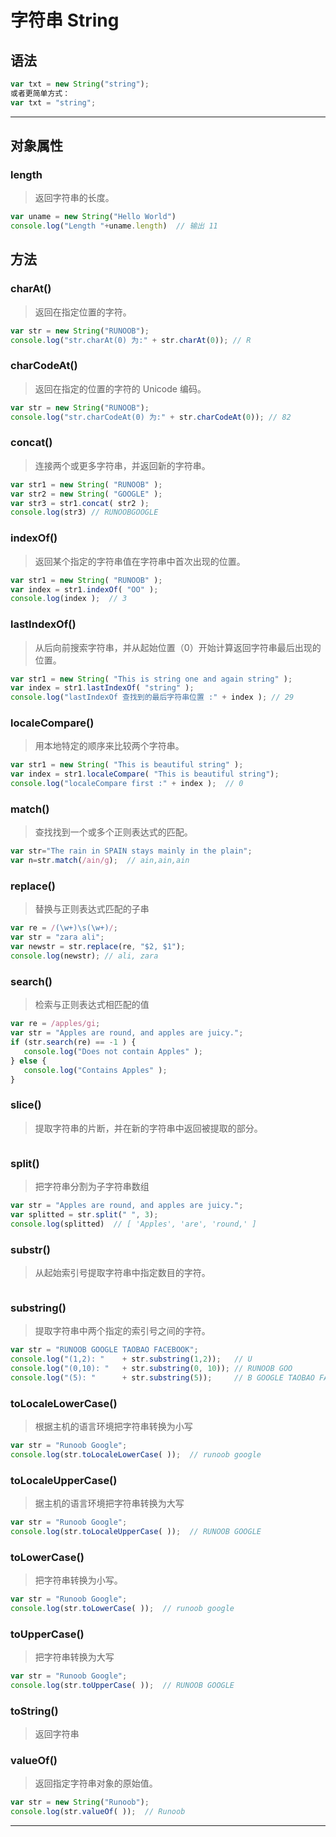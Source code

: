 # 字符串 String

## 语法
```ts
var txt = new String("string");
或者更简单方式：
var txt = "string";
```
---

## 对象属性
### length
> 返回字符串的长度。
```ts
var uname = new String("Hello World") 
console.log("Length "+uname.length)  // 输出 11
```

## 方法
### charAt()
> 返回在指定位置的字符。
```ts
var str = new String("RUNOOB"); 
console.log("str.charAt(0) 为:" + str.charAt(0)); // R
```

### charCodeAt()
> 返回在指定的位置的字符的 Unicode 编码。
```ts
var str = new String("RUNOOB"); 
console.log("str.charCodeAt(0) 为:" + str.charCodeAt(0)); // 82
```

### concat()
> 连接两个或更多字符串，并返回新的字符串。
```ts
var str1 = new String( "RUNOOB" ); 
var str2 = new String( "GOOGLE" ); 
var str3 = str1.concat( str2 ); 
console.log(str3) // RUNOOBGOOGLE
```

### indexOf()
> 返回某个指定的字符串值在字符串中首次出现的位置。
```ts
var str1 = new String( "RUNOOB" ); 
var index = str1.indexOf( "OO" ); 
console.log(index );  // 3
```

### lastIndexOf()
> 从后向前搜索字符串，并从起始位置（0）开始计算返回字符串最后出现的位置。
```ts
var str1 = new String( "This is string one and again string" ); 
var index = str1.lastIndexOf( "string" );
console.log("lastIndexOf 查找到的最后字符串位置 :" + index ); // 29
```

### localeCompare()
> 用本地特定的顺序来比较两个字符串。
```ts
var str1 = new String( "This is beautiful string" );
var index = str1.localeCompare( "This is beautiful string");  
console.log("localeCompare first :" + index );  // 0
```

### match()
> 查找找到一个或多个正则表达式的匹配。
```ts
var str="The rain in SPAIN stays mainly in the plain"; 
var n=str.match(/ain/g);  // ain,ain,ain
```

### replace()
> 替换与正则表达式匹配的子串
```ts
var re = /(\w+)\s(\w+)/; 
var str = "zara ali"; 
var newstr = str.replace(re, "$2, $1"); 
console.log(newstr); // ali, zara
```

### search()
> 检索与正则表达式相匹配的值
```ts
var re = /apples/gi; 
var str = "Apples are round, and apples are juicy.";
if (str.search(re) == -1 ) { 
   console.log("Does not contain Apples" ); 
} else { 
   console.log("Contains Apples" ); 
} 
```

### slice()
> 提取字符串的片断，并在新的字符串中返回被提取的部分。
```ts

```
### split()
> 把字符串分割为子字符串数组
```ts
var str = "Apples are round, and apples are juicy."; 
var splitted = str.split(" ", 3); 
console.log(splitted)  // [ 'Apples', 'are', 'round,' ]
```

### substr()
> 从起始索引号提取字符串中指定数目的字符。
```ts

```

### substring()
> 提取字符串中两个指定的索引号之间的字符。
```ts
var str = "RUNOOB GOOGLE TAOBAO FACEBOOK"; 
console.log("(1,2): "    + str.substring(1,2));   // U
console.log("(0,10): "   + str.substring(0, 10)); // RUNOOB GOO
console.log("(5): "      + str.substring(5));     // B GOOGLE TAOBAO FACEBOOK
```

### toLocaleLowerCase()
> 根据主机的语言环境把字符串转换为小写
```ts
var str = "Runoob Google"; 
console.log(str.toLocaleLowerCase( ));  // runoob google
```

### toLocaleUpperCase()
> 据主机的语言环境把字符串转换为大写
```ts
var str = "Runoob Google"; 
console.log(str.toLocaleUpperCase( ));  // RUNOOB GOOGLE
```

### toLowerCase()
> 把字符串转换为小写。
```ts
var str = "Runoob Google"; 
console.log(str.toLowerCase( ));  // runoob google
```

### toUpperCase()
> 把字符串转换为大写
```ts
var str = "Runoob Google"; 
console.log(str.toUpperCase( ));  // RUNOOB GOOGLE
```

### toString()
> 返回字符串

###

### valueOf()
> 返回指定字符串对象的原始值。
```ts
var str = new String("Runoob"); 
console.log(str.valueOf( ));  // Runoob
```
---